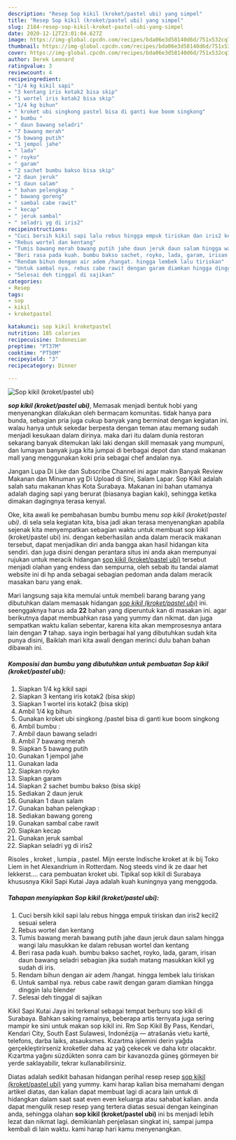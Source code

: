 ```yaml
---
description: "Resep Sop kikil (kroket/pastel ubi) yang simpel"
title: "Resep Sop kikil (kroket/pastel ubi) yang simpel"
slug: 2184-resep-sop-kikil-kroket-pastel-ubi-yang-simpel
date: 2020-12-12T23:01:04.627Z
image: https://img-global.cpcdn.com/recipes/bda06e3d58140d6d/751x532cq70/sop-kikil-kroketpastel-ubi-foto-resep-utama.jpg
thumbnail: https://img-global.cpcdn.com/recipes/bda06e3d58140d6d/751x532cq70/sop-kikil-kroketpastel-ubi-foto-resep-utama.jpg
cover: https://img-global.cpcdn.com/recipes/bda06e3d58140d6d/751x532cq70/sop-kikil-kroketpastel-ubi-foto-resep-utama.jpg
author: Derek Leonard
ratingvalue: 3
reviewcount: 4
recipeingredient:
- "1/4 kg kikil sapi"
- "3 kentang iris kotak2 bisa skip"
- "1 wortel iris kotak2 bisa skip"
- "1/4 kg bihun"
- " kroket ubi singkong pastel bisa di ganti kue boom singkong"
- " bumbu "
- " daun bawang seladri"
- "7 bawang merah"
- "5 bawang putih"
- "1 jempol jahe"
- " lada"
- " royko"
- " garam"
- "2 sachet bumbu bakso bisa skip"
- "2 daun jeruk"
- "1 daun salam"
- " bahan pelengkap "
- " bawang goreng"
- " sambal cabe rawit"
- " kecap"
- " jeruk sambal"
- " seladri yg di iris2"
recipeinstructions:
- "Cuci bersih kikil sapi lalu rebus hingga empuk tiriskan dan iris2 kecil2 sesuai selera"
- "Rebus wortel dan kentang"
- "Tumis bawang merah bawang putih jahe daun jeruk daun salam hingga wangi lalu masukkan ke dalam rebusan wortel dan kentang"
- "Beri rasa pada kuah. bumbu bakso sachet, royko, lada, garam, irisan daun bawang seladri sebagian jika sudah matang masukkan kikil yg sudah di iris."
- "Rendam bihun dengan air adem /hangat. hingga lembek lalu tiriskan"
- "Untuk sambal nya. rebus cabe rawit dengan garam diamkan hingga dinggin lalu blender"
- "Selesai deh tinggal di sajikan"
categories:
- Resep
tags:
- sop
- kikil
- kroketpastel

katakunci: sop kikil kroketpastel 
nutrition: 185 calories
recipecuisine: Indonesian
preptime: "PT37M"
cooktime: "PT50M"
recipeyield: "3"
recipecategory: Dinner

---
```



![Sop kikil (kroket/pastel ubi)](https://img-global.cpcdn.com/recipes/bda06e3d58140d6d/751x532cq70/sop-kikil-kroketpastel-ubi-foto-resep-utama.jpg)

<b><i>sop kikil (kroket/pastel ubi)</i></b>, Memasak menjadi bentuk hobi yang menyenangkan dilakukan oleh bermacam komunitas. tidak hanya para bunda, sebagian pria juga cukup banyak yang berminat dengan kegiatan ini. walau hanya untuk sekedar berpesta dengan teman atau memang sudah menjadi kesukaan dalam dirinya. maka dari itu dalam dunia restoran sekarang banyak ditemukan laki laki dengan skill memasak yang mumpuni, dan lumayan banyak juga kita jumpai di berbagai depot dan stand makanan mall yang menggunakan koki pria sebagai chef andalan nya.

Jangan Lupa Di Like dan Subscribe Channel ini agar makin Banyak Review Makanan dan Minuman yg Di Upload di Sini, Salam Lapar. Sop Kikil adalah salah satu makanan khas Kota Surabaya. Makanan ini bahan utamanya adalah daging sapi yang berurat (biasanya bagian kaki), sehingga ketika dimakan dagingnya terasa kenyal.

Oke, kita awali ke pembahasan bumbu bumbu menu <i>sop kikil (kroket/pastel ubi)</i>. di sela sela kegiatan kita, bisa jadi akan terasa menyenangkan apabila sejenak kita menyempatkan sebagian waktu untuk membuat sop kikil (kroket/pastel ubi) ini. dengan keberhasilan anda dalam meracik makanan tersebut, dapat menjadikan diri anda bangga akan hasil hidangan kita sendiri. dan juga disini dengan perantara situs ini anda akan mempunyai rujukan untuk meracik hidangan <u>sop kikil (kroket/pastel ubi)</u> tersebut menjadi olahan yang endess dan sempurna, oleh sebab itu tandai alamat website ini di hp anda sebagai sebagian pedoman anda dalam meracik masakan baru yang enak.


Mari langsung saja kita memulai untuk membeli barang barang yang dibutuhkan dalam memasak hidangan <u><i>sop kikil (kroket/pastel ubi)</i></u> ini. seenggaknya harus ada <b>22</b> bahan yang diperuntuk kan di masakan ini. agar berikutnya dapat membuahkan rasa yang yummy dan nikmat. dan juga sempatkan waktu kalian sebentar, karena kita akan memprosesnya antara lain dengan <b>7</b> tahap. saya ingin berbagai hal yang dibutuhkan sudah kita punya disini, Baiklah mari kita awali dengan merinci dulu bahan bahan dibawah ini.

<!--inarticleads1-->

##### Komposisi dan bumbu yang dibutuhkan untuk pembuatan Sop kikil (kroket/pastel ubi):

1. Siapkan 1/4 kg kikil sapi
1. Siapkan 3 kentang iris kotak2 (bisa skip)
1. Siapkan 1 wortel iris kotak2 (bisa skip)
1. Ambil 1/4 kg bihun
1. Gunakan  kroket ubi singkong /pastel bisa di ganti kue boom singkong
1. Ambil  bumbu :
1. Ambil  daun bawang seladri
1. Ambil 7 bawang merah
1. Siapkan 5 bawang putih
1. Gunakan 1 jempol jahe
1. Gunakan  lada
1. Siapkan  royko
1. Siapkan  garam
1. Siapkan 2 sachet bumbu bakso (bisa skip)
1. Sediakan 2 daun jeruk
1. Gunakan 1 daun salam
1. Gunakan  bahan pelengkap :
1. Sediakan  bawang goreng
1. Gunakan  sambal cabe rawit
1. Siapkan  kecap
1. Gunakan  jeruk sambal
1. Siapkan  seladri yg di iris2


Risoles , kroket , lumpia , pastel. Mijn eerste Indische kroket at ik bij Toko Liem in het Alexandrium in Rotterdam. Nog steeds vind ik ze daar het lekkerst.… cara pembuatan kroket ubi. Tipikal sop kikil di Surabaya khususnya Kikil Sapi Kutai Jaya adalah kuah kuningnya yang menggoda. 

<!--inarticleads2-->

##### Tahapan menyiapkan Sop kikil (kroket/pastel ubi):

1. Cuci bersih kikil sapi lalu rebus hingga empuk tiriskan dan iris2 kecil2 sesuai selera
1. Rebus wortel dan kentang
1. Tumis bawang merah bawang putih jahe daun jeruk daun salam hingga wangi lalu masukkan ke dalam rebusan wortel dan kentang
1. Beri rasa pada kuah. bumbu bakso sachet, royko, lada, garam, irisan daun bawang seladri sebagian jika sudah matang masukkan kikil yg sudah di iris.
1. Rendam bihun dengan air adem /hangat. hingga lembek lalu tiriskan
1. Untuk sambal nya. rebus cabe rawit dengan garam diamkan hingga dinggin lalu blender
1. Selesai deh tinggal di sajikan


Kikil Sapi Kutai Jaya ini terkenal sebagai tempat berburu sop kikil di Surabaya. Bahkan saking ramainya, beberapa artis ternyata juga sering mampir ke sini untuk makan sop kikil ini. Rm Sop Kikil By Pass, Kendari, Kendari City, South East Sulawesi, Indonēzija — atrašanās vietu kartē, telefons, darba laiks, atsauksmes. Kızartma işlemini derin yağda gerçekleştirirseniz kroketler daha az yağ çekecek ve daha kıtır olacaktır. Kızartma yağını süzdükten sonra cam bir kavanozda güneş görmeyen bir yerde saklayabilir, tekrar kullanabilirsiniz. 

Diatas adalah sedikit bahasan hidangan perihal resep resep <u>sop kikil (kroket/pastel ubi)</u> yang yummy. kami harap kalian bisa memahami dengan artikel diatas, dan kalian dapat membuat lagi di acara lain untuk di hidangkan dalam saat saat even even keluarga atau sahabat kalian. anda dapat mengulik resep resep yang tertera diatas sesuai dengan keinginan anda, sehingga olahan <b>sop kikil (kroket/pastel ubi)</b> ini bs menjadi lebih lezat dan nikmat lagi. demikianlah penjelasan singkat ini, sampai jumpa kembali di lain waktu. kami harap hari kamu menyenangkan.
